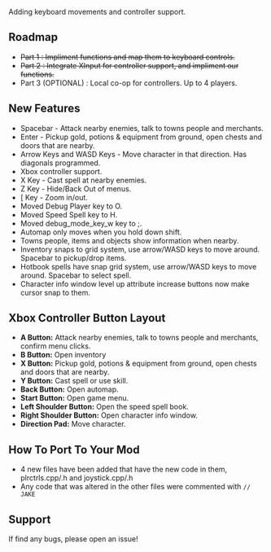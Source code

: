 Adding keyboard movements and controller support.

## Roadmap

- ~~Part 1 : Impliment functions and map them to keyboard controls.~~
- ~~Part 2 : Integrate XInput for controller support, and impliment our functions.~~
- Part 3 (OPTIONAL) : Local co-op for controllers. Up to 4 players.

## New Features

- Spacebar - Attack nearby enemies, talk to towns people and merchants.
- Enter - Pickup gold, potions & equipment from ground, open chests and doors that are nearby.
- Arrow Keys and WASD Keys - Move character in that direction. Has diagonals programmed.
- Xbox controller support.
- X Key - Cast spell at nearby enemies.
- Z Key - Hide/Back Out of menus.
- [ Key - Zoom in/out.
- Moved Debug Player key to O.
- Moved Speed Spell key to H.
- Moved debug_mode_key_w key to ;.
- Automap only moves when you hold down shift.
- Towns people, items and objects show information when nearby.
- Inventory snaps to grid system, use arrow/WASD keys to move around. Spacebar to pickup/drop items.
- Hotbook spells have snap grid system, use arrow/WASD keys to move around. Spacebar to select spell.
- Character info window level up attribute increase buttons now make cursor snap to them.

## Xbox Controller Button Layout

- **A Button:** Attack nearby enemies, talk to towns people and merchants, confirm menu clicks.
- **B Button:** Open inventory
- **X Button:** Pickup gold, potions & equipment from ground, open chests and doors that are nearby.
- **Y Button:** Cast spell or use skill.
- **Back Button:** Open automap.
- **Start Button:** Open game menu.
- **Left Shoulder Button:** Open the speed spell book.
- **Right Shoulder Button:** Open character info window.
- **Direction Pad:** Move character.

## How To Port To Your Mod

- 4 new files have been added that have the new code in them, plrctrls.cpp/.h and joystick.cpp/.h
- Any code that was altered in the other files were commented with `// JAKE`

## Support

If find any bugs, please open an issue!